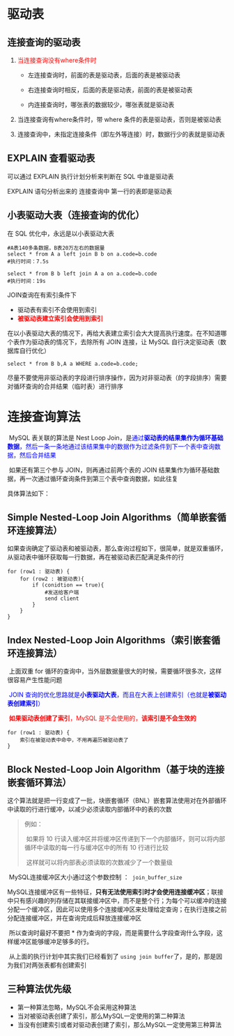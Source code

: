 # 驱动表

## 连接查询的驱动表

1. <font color=red>当连接查询没有where条件时</font>

   - 左连接查询时，前面的表是驱动表，后面的表是被驱动表

   - 右连接查询时相反，后面的表是驱动表，前面的表是被驱动表

   - 内连接查询时，哪张表的数据较少，哪张表就是驱动表

2. 当连接查询有where条件时，带 where 条件的表是驱动表，否则是被驱动表

3. 连接查询中，未指定连接条件（即左外等连接）时，数据行少的表就是驱动表



## EXPLAIN 查看驱动表

可以通过 EXPLAIN 执行计划分析来判断在 SQL 中谁是驱动表

EXPLAIN 语句分析出来的 连接查询中 第一行的表即是驱动表





## 小表驱动大表（连接查询的优化）

在 SQL 优化中，永远是以小表驱动大表

```mysql
#A表140多条数据，B表20万左右的数据量
select * from A a left join B b on a.code=b.code
#执行时间：7.5s

select * from B b left join A a on a.code=b.code
#执行时间：19s
```

JOIN查询在有索引条件下

- 驱动表有索引不会使用到索引
- **<font color=red>被驱动表建立索引会使用到索引</font>**



​		在以小表驱动大表的情况下，再给大表建立索引会大大提高执行速度。在不知道哪个表作为驱动表的情况下，去除所有 JOIN 连接，让 MySQL 自行决定驱动表（数据库自行优化）

```mysql
select * from B b,A a WHERE a.code=b.code;
```

​		尽量不要使用非驱动表的字段进行排序操作，因为对非驱动表（的字段排序）需要对循环查询的合并结果（临时表）进行排序





# 连接查询算法

​		MySQL 表关联的算法是 Nest Loop Join，是<font color=blue>通过**驱动表的结果集作为循环基础数据**，然后一条一条地通过该结果集中的数据作为过滤条件到下一个表中查询数据，然后合并结果</font>

​		如果还有第三个参与 JOIN，则再通过前两个表的 JOIN 结果集作为循环基础数据，再一次通过循环查询条件到第三个表中查询数据，如此往复



具体算法如下：

## Simple Nested-Loop Join Algorithms（简单嵌套循环连接算法）

​		如果查询确定了驱动表和被驱动表，那么查询过程如下，很简单，就是双重循环，从驱动表中循环获取每一行数据，再在被驱动表匹配满足条件的行

```mysql
for (row1 : 驱动表) {
    for (row2 : 被驱动表){
        if (conidtion == true){
        	#发送给客户端
            send client
        }
    }
}
```



## Index Nested-Loop Join Algorithms（索引嵌套循环连接算法）

​		上面双重 for 循环的查询中，当外层数据量很大的时候，需要循环很多次，这样很容易产生性能问题

​		<font color=blue>JOIN 查询的优化思路就是**小表驱动大表**，而且在大表上创建索引（也就是**被驱动表创建索引**）</font>

​		<font color=red>**如果驱动表创建了索引**，MySQL 是不会使用的，**该索引是不会生效的**</font>

```mysql
for (row1 : 驱动表) {
    索引在被驱动表中命中，不用再遍历被驱动表了
}
```



## Block Nested-Loop Join Algorithm（基于块的连接嵌套循环算法）

​		这个算法就是把一行变成了一批，块嵌套循环（BNL）嵌套算法使用对在外部循环中读取的行进行缓冲，以减少必须读取内部循环中的表的次数

> 例如：
>
> ​		如果将 10 行读入缓冲区并将缓冲区传递到下一个内部循环，则可以将内部循环中读取的每一行与缓冲区中的所有 10 行进行比较
>
> ​		这样就可以将内部表必须读取的次数减少了一个数量级



​		MySQL连接缓冲区大小通过这个参数控制 ：` join_buffer_size`

​		MySQL连接缓冲区有一些特征，**只有无法使用索引时才会使用连接缓冲区**；联接中只有感兴趣的列存储在其联接缓冲区中，而不是整个行；为每个可以缓冲的连接分配一个缓冲区，因此可以使用多个连接缓冲区来处理给定查询；在执行连接之前分配连接缓冲区，并在查询完成后释放连接缓冲区

​		所以查询时最好不要把 * 作为查询的字段，而是需要什么字段查询什么字段，这样缓冲区能够缓冲足够多的行。

​		从上面的执行计划中其实我们已经看到了 `using join buffer`了，是的，那是因为我们对两张表都有创建索引



## 三种算法优先级

- 第一种算法忽略，MySQL不会采用这种算法
- 当对被驱动表创建了索引，那么MySQL一定使用的第二种算法
- 当没有创建索引或者对驱动表创建了索引，那么MySQL一定使用第三种算法